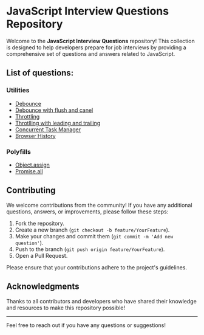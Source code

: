 # JavaScript Interview Questions Repository

Welcome to the **JavaScript Interview Questions** repository! This collection is designed to help developers prepare for job interviews by providing a comprehensive set of questions and answers related to JavaScript.

## List of questions:

### Utilities

- [Debounce](utilities/debounce/basic)
- [Debounce with flush and canel](utilities/debounce/with-flush-and-cancel)
- [Throttling](utilities/throttling/basic)
- [Throtlling with leading and trailing](utilities/throttling/with-leading-trailing)
- [Concurrent Task Manager](utilities/task-manager)
- [Browser History](utilities/mimic-browser-history)

### Polyfills

- [Object.assign](polyfills/object-assign)
- [Promise.all](polyfills/promise-all)

## Contributing

We welcome contributions from the community! If you have any additional questions, answers, or improvements, please follow these steps:

1. Fork the repository.
2. Create a new branch (`git checkout -b feature/YourFeature`).
3. Make your changes and commit them (`git commit -m 'Add new question'`).
4. Push to the branch (`git push origin feature/YourFeature`).
5. Open a Pull Request.

Please ensure that your contributions adhere to the project's guidelines.

## Acknowledgments

Thanks to all contributors and developers who have shared their knowledge and resources to make this repository possible!

---

Feel free to reach out if you have any questions or suggestions!
